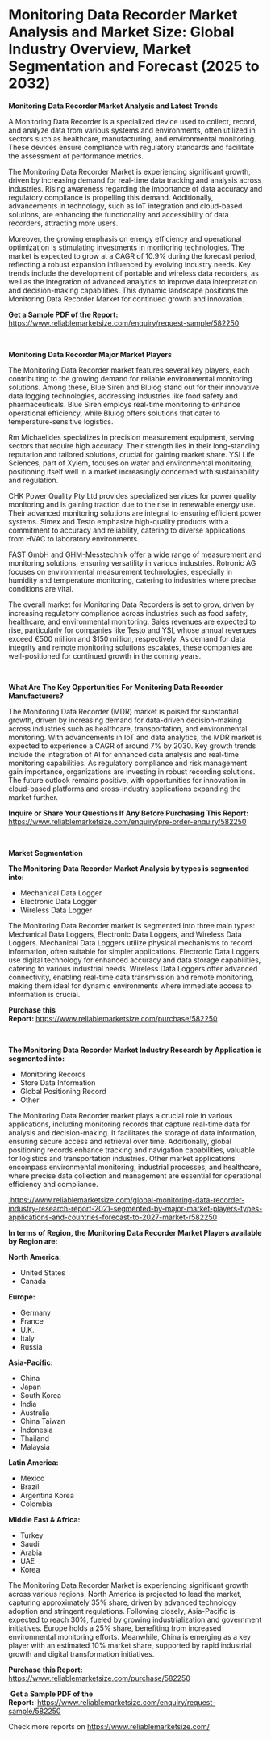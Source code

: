 <p><h1>Monitoring Data Recorder Market Analysis and Market Size: Global Industry Overview, Market Segmentation and Forecast (2025 to 2032)</h1></p><p><strong>Monitoring Data Recorder Market Analysis and Latest Trends</strong></p>
<p><p>A Monitoring Data Recorder is a specialized device used to collect, record, and analyze data from various systems and environments, often utilized in sectors such as healthcare, manufacturing, and environmental monitoring. These devices ensure compliance with regulatory standards and facilitate the assessment of performance metrics.</p><p>The Monitoring Data Recorder Market is experiencing significant growth, driven by increasing demand for real-time data tracking and analysis across industries. Rising awareness regarding the importance of data accuracy and regulatory compliance is propelling this demand. Additionally, advancements in technology, such as IoT integration and cloud-based solutions, are enhancing the functionality and accessibility of data recorders, attracting more users.</p><p>Moreover, the growing emphasis on energy efficiency and operational optimization is stimulating investments in monitoring technologies. The market is expected to grow at a CAGR of 10.9% during the forecast period, reflecting a robust expansion influenced by evolving industry needs. Key trends include the development of portable and wireless data recorders, as well as the integration of advanced analytics to improve data interpretation and decision-making capabilities. This dynamic landscape positions the Monitoring Data Recorder Market for continued growth and innovation.</p></p>
<p><strong>Get a Sample PDF of the Report:&nbsp;</strong> <a href="https://www.reliablemarketsize.com/enquiry/request-sample/582250?utm_campaign=3549&utm_medium=2&utm_source=Github&utm_content=ia&utm_term=23032025&utm_id=monitoring-data-recorder">https://www.reliablemarketsize.com/enquiry/request-sample/582250</a></p>
<p>&nbsp;</p>
<p><strong>Monitoring Data Recorder Major Market Players</strong></p>
<p><p>The Monitoring Data Recorder market features several key players, each contributing to the growing demand for reliable environmental monitoring solutions. Among these, Blue Siren and Blulog stand out for their innovative data logging technologies, addressing industries like food safety and pharmaceuticals. Blue Siren employs real-time monitoring to enhance operational efficiency, while Blulog offers solutions that cater to temperature-sensitive logistics.</p><p>Rm Michaelides specializes in precision measurement equipment, serving sectors that require high accuracy. Their strength lies in their long-standing reputation and tailored solutions, crucial for gaining market share. YSI Life Sciences, part of Xylem, focuses on water and environmental monitoring, positioning itself well in a market increasingly concerned with sustainability and regulation.</p><p>CHK Power Quality Pty Ltd provides specialized services for power quality monitoring and is gaining traction due to the rise in renewable energy use. Their advanced monitoring solutions are integral to ensuring efficient power systems. Simex and Testo emphasize high-quality products with a commitment to accuracy and reliability, catering to diverse applications from HVAC to laboratory environments.</p><p>FAST GmbH and GHM-Messtechnik offer a wide range of measurement and monitoring solutions, ensuring versatility in various industries. Rotronic AG focuses on environmental measurement technologies, especially in humidity and temperature monitoring, catering to industries where precise conditions are vital.</p><p>The overall market for Monitoring Data Recorders is set to grow, driven by increasing regulatory compliance across industries such as food safety, healthcare, and environmental monitoring. Sales revenues are expected to rise, particularly for companies like Testo and YSI, whose annual revenues exceed €500 million and $150 million, respectively. As demand for data integrity and remote monitoring solutions escalates, these companies are well-positioned for continued growth in the coming years.</p></p>
<p>&nbsp;</p>
<p><strong>What Are The Key Opportunities For Monitoring Data Recorder Manufacturers?</strong></p>
<p><p>The Monitoring Data Recorder (MDR) market is poised for substantial growth, driven by increasing demand for data-driven decision-making across industries such as healthcare, transportation, and environmental monitoring. With advancements in IoT and data analytics, the MDR market is expected to experience a CAGR of around 7% by 2030. Key growth trends include the integration of AI for enhanced data analysis and real-time monitoring capabilities. As regulatory compliance and risk management gain importance, organizations are investing in robust recording solutions. The future outlook remains positive, with opportunities for innovation in cloud-based platforms and cross-industry applications expanding the market further.</p></p>
<p><strong>Inquire or Share Your Questions If Any Before Purchasing This Report:</strong> <a href="https://www.reliablemarketsize.com/enquiry/pre-order-enquiry/582250?utm_campaign=3549&utm_medium=2&utm_source=Github&utm_content=ia&utm_term=23032025&utm_id=monitoring-data-recorder">https://www.reliablemarketsize.com/enquiry/pre-order-enquiry/582250</a></p>
<p>&nbsp;</p>
<p><strong>Market Segmentation</strong></p>
<p><strong>The Monitoring Data Recorder Market Analysis by types is segmented into:</strong></p>
<p><ul><li>Mechanical Data Logger</li><li>Electronic Data Logger</li><li>Wireless Data Logger</li></ul></p>
<p><p>The Monitoring Data Recorder market is segmented into three main types: Mechanical Data Loggers, Electronic Data Loggers, and Wireless Data Loggers. Mechanical Data Loggers utilize physical mechanisms to record information, often suitable for simpler applications. Electronic Data Loggers use digital technology for enhanced accuracy and data storage capabilities, catering to various industrial needs. Wireless Data Loggers offer advanced connectivity, enabling real-time data transmission and remote monitoring, making them ideal for dynamic environments where immediate access to information is crucial.</p></p>
<p><strong>Purchase this Report:&nbsp;</strong><a href="https://www.reliablemarketsize.com/purchase/582250?utm_campaign=3549&utm_medium=2&utm_source=Github&utm_content=ia&utm_term=23032025&utm_id=monitoring-data-recorder">https://www.reliablemarketsize.com/purchase/582250</a></p>
<p>&nbsp;</p>
<p><strong>The Monitoring Data Recorder Market Industry Research by Application is segmented into:</strong></p>
<p><ul><li>Monitoring Records</li><li>Store Data Information</li><li>Global Positioning Record</li><li>Other</li></ul></p>
<p><p>The Monitoring Data Recorder market plays a crucial role in various applications, including monitoring records that capture real-time data for analysis and decision-making. It facilitates the storage of data information, ensuring secure access and retrieval over time. Additionally, global positioning records enhance tracking and navigation capabilities, valuable for logistics and transportation industries. Other market applications encompass environmental monitoring, industrial processes, and healthcare, where precise data collection and management are essential for operational efficiency and compliance.</p></p>
<p><a href="https://www.reliablemarketsize.com/global-monitoring-data-recorder-industry-research-report-2021-segmented-by-major-market-players-types-applications-and-countries-forecast-to-2027-market-r582250?utm_campaign=3549&utm_medium=2&utm_source=Github&utm_content=ia&utm_term=23032025&utm_id=monitoring-data-recorder">&nbsp;https://www.reliablemarketsize.com/global-monitoring-data-recorder-industry-research-report-2021-segmented-by-major-market-players-types-applications-and-countries-forecast-to-2027-market-r582250</a></p>
<p><strong>In terms of Region, the Monitoring Data Recorder Market Players available by Region are:</strong></p>
<p>
    <p> <strong> North America: </strong>
        <ul>
            <li>United States</li>
            <li>Canada</li>
        </ul>
        </p> 
    <p> <strong> Europe: </strong>
        <ul>
            <li>Germany</li>
            <li>France</li>
            <li>U.K.</li>
            <li>Italy</li>
            <li>Russia</li>
        </ul>
        </p> 
    <p> <strong> Asia-Pacific: </strong>
        <ul>
            <li>China</li>
            <li>Japan</li>
            <li>South Korea</li>
            <li>India</li>
            <li>Australia</li>
            <li>China Taiwan</li>
            <li>Indonesia</li>
            <li>Thailand</li>
            <li>Malaysia</li>
        </ul>
        </p> 
    <p> <strong> Latin America: </strong>
        <ul>
            <li>Mexico</li>
            <li>Brazil</li>
            <li>Argentina Korea</li>
            <li>Colombia</li>
        </ul>
        </p> 
    <p> <strong> Middle East & Africa: </strong>
        <ul>
            <li>Turkey</li>
            <li>Saudi</li>
            <li>Arabia</li>
            <li>UAE</li>
            <li>Korea</li>
        </ul>
    </p>
    </p>
<p><p>The Monitoring Data Recorder Market is experiencing significant growth across various regions. North America is projected to lead the market, capturing approximately 35% share, driven by advanced technology adoption and stringent regulations. Following closely, Asia-Pacific is expected to reach 30%, fueled by growing industrialization and government initiatives. Europe holds a 25% share, benefiting from increased environmental monitoring efforts. Meanwhile, China is emerging as a key player with an estimated 10% market share, supported by rapid industrial growth and digital transformation initiatives.</p></p>
<p><strong>Purchase this Report: </strong><a href="https://www.reliablemarketsize.com/purchase/582250?utm_campaign=3549&utm_medium=2&utm_source=Github&utm_content=ia&utm_term=23032025&utm_id=monitoring-data-recorder">https://www.reliablemarketsize.com/purchase/582250</a></p>
<p>&nbsp;<strong>Get a Sample PDF of the Report:&nbsp;&nbsp;</strong><a href="https://www.reliablemarketsize.com/enquiry/request-sample/582250?utm_campaign=3549&utm_medium=2&utm_source=Github&utm_content=ia&utm_term=23032025&utm_id=monitoring-data-recorder">https://www.reliablemarketsize.com/enquiry/request-sample/582250</a></p>
<p><strong></strong></p>
<p>Check more reports on <a href="https://www.reliablemarketsize.com/?utm_campaign=3549&utm_medium=2&utm_source=Github&utm_content=ia&utm_term=23032025&utm_id=monitoring-data-recorder">https://www.reliablemarketsize.com/</a></p>